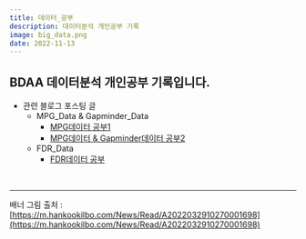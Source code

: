 ```yaml
--- 
title: 데이터_공부
description: 데이터분석 개인공부 기록 
image: big_data.png
date: 2022-11-13
---
```

## BDAA 데이터분석 개인공부 기록입니다.
- 관련 블로그 포스팅 글
    - MPG_Data & Gapminder_Data 
        - [MPG데이터 공부1](https://whatareyoudoingz.github.io/blog/seventh)
        - [MPG데이터 & Gapminder데이터 공부2](https://whatareyoudoingz.github.io/blog/eighth)
    - FDR_Data
        - [FDR데이터 공부](https://whatareyoudoingz.github.io/blog/tenth)

<br/>

-------
배너 그림 출처 : [https://m.hankookilbo.com/News/Read/A2022032910270001698](https://m.hankookilbo.com/News/Read/A2022032910270001698)